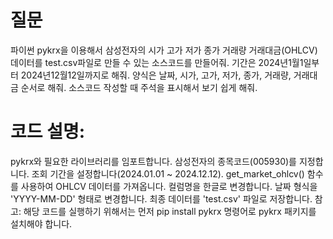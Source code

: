 # 질문
파이썬 pykrx을 이용해서 삼성전자의 시가 고가 저가 종가 거래량 거래대금(OHLCV) 데이터를 test.csv파일로 만들 수 있는 소스코드를 만들어줘. 기간은 2024년1월1일부터 2024년12월12일까지로 해줘. 양식은 날짜, 시가, 고가, 저가, 종가, 거래량, 거래대금 순서로 해줘. 소스코드 작성할 때 주석을 표시해서 보기 쉽게 해줘.

# 코드 설명:
pykrx와 필요한 라이브러리를 임포트합니다.
삼성전자의 종목코드(005930)를 지정합니다.
조회 기간을 설정합니다(2024.01.01 ~ 2024.12.12).
get_market_ohlcv() 함수를 사용하여 OHLCV 데이터를 가져옵니다.
컬럼명을 한글로 변경합니다.
날짜 형식을 'YYYY-MM-DD' 형태로 변경합니다.
최종 데이터를 'test.csv' 파일로 저장합니다.
참고: 해당 코드를 실행하기 위해서는 먼저 pip install pykrx 명령어로 pykrx 패키지를 설치해야 합니다.